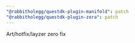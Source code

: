 ```yaml
---
"@rabbitholegg/questdk-plugin-manifold": patch
"@rabbitholegg/questdk-plugin-zora": patch
---
```


Art/hotfix/layzer zero fix
